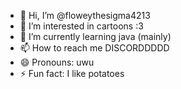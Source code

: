 - 👋 Hi, I’m @floweythesigma4213
- 👀 I’m interested in cartoons :3 
- 🌱 I’m currently learning java (mainly)
- 📫 How to reach me DISCORDDDDD
- 😄 Pronouns: uwu
- ⚡ Fun fact: I like potatoes

<!---
floweythesigma4213/floweythesigma4213 is a ✨ special ✨ repository because its `README.md` (this file) appears on your GitHub profile.
You can click the Preview link to take a look at your changes.
--->
